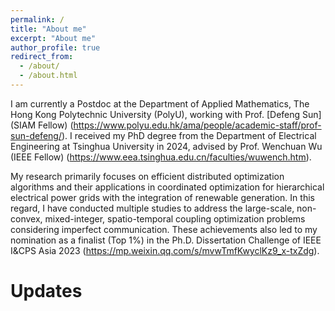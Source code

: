 ```yaml
---
permalink: /
title: "About me"
excerpt: "About me"
author_profile: true
redirect_from: 
  - /about/
  - /about.html
---
```


I am currently a Postdoc at the Department of Applied Mathematics, The Hong Kong Polytechnic University (PolyU), working with Prof. [Defeng Sun] (SIAM Fellow) (https://www.polyu.edu.hk/ama/people/academic-staff/prof-sun-defeng/). I received my PhD degree from the Department of Electrical Engineering at Tsinghua University in 2024, advised by Prof. Wenchuan Wu (IEEE Fellow) (https://www.eea.tsinghua.edu.cn/faculties/wuwench.htm).

My research primarily focuses on efficient distributed optimization algorithms and their applications in coordinated optimization for hierarchical electrical power grids with the integration of renewable generation. In this regard, I have conducted multiple studies to address the large-scale, non-convex, mixed-integer, spatio-temporal coupling optimization problems considering imperfect communication. These achievements also led to my nomination as a finalist (Top 1%) in the Ph.D. Dissertation Challenge of IEEE I&CPS Asia 2023 (https://mp.weixin.qq.com/s/mvwTmfKwyclKz9_x-txZdg).

Updates
======


<!-- <a href="https://info.flagcounter.com/qrVf"><img src="https://s01.flagcounter.com/count2/qrVf/bg_FFFFFF/txt_000000/border_CCCCCC/columns_2/maxflags_10/viewers_0/labels_1/pageviews_0/flags_0/percent_0/" alt="Flag Counter" border="0"></a> -->
